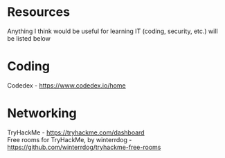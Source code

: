 # Resources
Anything I think would be useful for learning IT (coding, security, etc.) will be listed below

# Coding
Codedex - https://www.codedex.io/home

# Networking
TryHackMe - https://tryhackme.com/dashboard <br /> 
Free rooms for TryHackMe, by winterrdog - https://github.com/winterrdog/tryhackme-free-rooms
